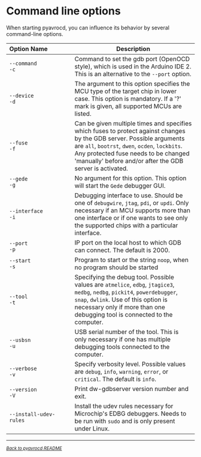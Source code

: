 # Command line options

When starting pyavrocd, you can influence its behavior by several command-line options.

| Option&nbsp;Name&nbsp;&nbsp;&nbsp;&nbsp;&nbsp;&nbsp;&nbsp;&nbsp;&nbsp;&nbsp;&nbsp;&nbsp;&nbsp; | Description                                                  |
| ------------------------------------------------------------ | ------------------------------------------------------------ |
| `--command`<br>`-c`                                          | Command to set the gdb port (OpenOCD style), which is used in the Arduino IDE 2. This is an alternative to the `--port` option. |
| `--device` <br>`-d`                                          | The argument to this option specifies the MCU type of the target chip in lower case.  This option is mandatory. If a '?' mark is given, all supported MCUs are listed. |
| `--fuse`<br>`-f`                                             | Can be given multiple times and specifies which fuses to protect against changes by the GDB server. Possible arguments are `all`, `bootrst`, `dwen`, `ocden`, `lockbits`. Any protected fuse needs to be changed 'manually' before and/or after the GDB server is activated. |
| `--gede`<br>`-g`                                             | No argument for this option. This option will start the `Gede` debugger GUI. |
| `--interface`<br>`-i`                                        | Debugging interface to use. Should be one of `debugwire`, `jtag`, `pdi`, or `updi`. Only necessary if an MCU supports more than one interface or if one wants to see only the supported chips with a particular interface. |
| `--port` <br>`-p`                                            | IP port on the local host to which GDB can connect. The default is 2000. |
| `--start` <br>`-s`                                           | Program to start or the string `noop`, when no program should be started |
| `--tool`<br>`-t`                                             | Specifying the debug tool. Possible values are `atmelice`, `edbg`, `jtagice3`, `medbg`, `nedbg`, `pickit4`, `powerdebugger`, `snap`, `dwlink`. Use of this option is necessary only if more than one debugging tool is connected to the computer. |
| `--usbsn` <br>`-u`                                           | USB serial number of the tool. This is only necessary if one has multiple debugging tools connected to the computer. |
| `--verbose` <br>`-v`                                         | Specify verbosity level. Possible values are `debug`, `info`, `warning`, `error`, or `critical`. The default is `info`. |
| `--version` <br>`-V`                                         | Print dw-gdbserver version number and exit.                  |
| `--install-udev-rules`                                       | Install the udev rules necessary for Microchip's EDBG debuggers. Needs to be run with `sudo` and is only present under Linux. |

------

[<small><i>Back to pyavrocd README</i></small>](https://github.com/felias-fogg/pyavrocd/blob/main/README.md)

